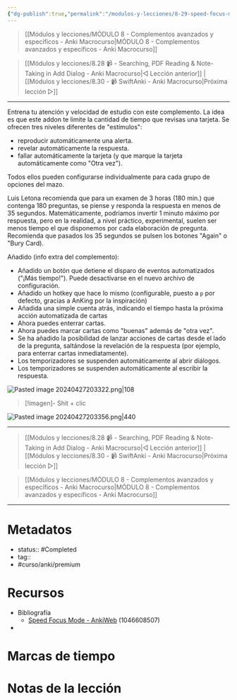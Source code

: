 ```yaml
---
{"dg-publish":true,"permalink":"/modulos-y-lecciones/8-29-speed-focus-mode-auto-alert-auto-reveal-auto-answer-anki-macrocurso/","noteIcon":"","updated":"2024-05-21T22:13:58.810+02:00"}
---
```



> [[Módulos y lecciones/MÓDULO 8 - Complementos avanzados y específicos - Anki Macrocurso\|MÓDULO 8 - Complementos avanzados y específicos - Anki Macrocurso]]

> [[Módulos y lecciones/8.28 📹 - Searching, PDF Reading & Note-Taking in Add Dialog - Anki Macrocurso\|◁ Lección anterior]] | [[Módulos y lecciones/8.30 - 📹 SwiftAnki - Anki Macrocurso\|Próxima lección ▷]]

---

Entrena tu atención y velocidad de estudio con este complemento. La idea es que este addon te limite la cantidad de tiempo que revisas una tarjeta. Se ofrecen tres niveles diferentes de "estímulos":

- reproducir automáticamente una alerta.
- revelar automáticamente la respuesta.
- fallar automáticamente la tarjeta (y que marque la tarjeta automáticamente como "Otra vez").

Todos ellos pueden configurarse individualmente para cada grupo de opciones del mazo.

Luis Letona recomienda que para un examen de 3 horas (180 min.) que contenga 180 preguntas, se piense y responda la respuesta en menos de 35 segundos. Matemáticamente, podríamos invertir 1 minuto máximo por respuesta, pero en la realidad, a nivel práctico, experimental, suelen ser menos tiempo el que disponemos por cada elaboración de pregunta. Recomienda que pasados los 35 segundos se pulsen los botones "Again" o "Bury Card). 

Añadido (info extra del complemento):

- Añadido un botón que detiene el disparo de eventos automatizados ("¡Más tiempo!"). Puede desactivarse en el nuevo archivo de configuración.
- Añadido un hotkey que hace lo mismo (configurable, puesto a ``p`` por defecto, gracias a AnKing por la inspiración)
- Añadida una simple cuenta atrás, indicando el tiempo hasta la próxima acción automatizada de cartas
- Ahora puedes enterrar cartas.
- Ahora puedes marcar cartas como "buenas" además de "otra vez".
- Se ha añadido la posibilidad de lanzar acciones de cartas desde el lado de la pregunta, saltándose la revelación de la respuesta (por ejemplo, para enterrar cartas inmediatamente).
- Los temporizadores se suspenden automáticamente al abrir diálogos.
- Los temporizadores se suspenden automáticamente al escribir la respuesta.

![Pasted image 20240427203322.png|108](/img/user/ANEXOS/Pasted%20image%2020240427203322.png)

> [!imagen]- Shit + clic

![Pasted image 20240427203356.png|440](/img/user/ANEXOS/Pasted%20image%2020240427203356.png)




---

> [[Módulos y lecciones/8.28 📹 - Searching, PDF Reading & Note-Taking in Add Dialog - Anki Macrocurso\|◁ Lección anterior]] | [[Módulos y lecciones/8.30 - 📹 SwiftAnki - Anki Macrocurso\|Próxima lección ▷]]

> [[Módulos y lecciones/MÓDULO 8 - Complementos avanzados y específicos - Anki Macrocurso\|MÓDULO 8 - Complementos avanzados y específicos - Anki Macrocurso]]

---
# Metadatos
- status:: #Completed 
- tag:: 
- #curso/anki/premium

# Recursos
- Bibliografía
	- [Speed Focus Mode - AnkiWeb](https://ankiweb.net/shared/info/1046608507) (1046608507)
- 

# Marcas de tiempo


# Notas de la lección
